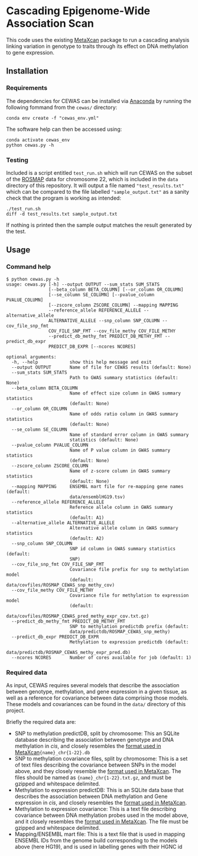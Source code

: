 # Cascading Epigenome-Wide Association Scan
This code uses the existing [MetaXcan](https://github.com/hakyimlab/MetaXcan) package to run a cascading analysis linking variation in genotype to traits through its effect on DNA methylation to gene expression.
## Installation
### Requirements
The dependencies for CEWAS can be installed via [Anaconda](https://www.anaconda.com/products/individual) by running the following fommand from the `cewas/` directory:
```
conda env create -f "cewas_env.yml"
```
The software help can then be accessed using:
```
conda activate cewas_env
python cewas.py -h
```
### Testing
Included is a script entitled `test_run.sh` which will run CEWAS on the subset of the [ROSMAP](https://adknowledgeportal.synapse.org/Explore/Studies?Study=syn3219045) data for chromosome 22, which is included in the `data` directory of this repository. It will output a file named `"test_results.txt"` which can be compared to the file labelled `"sample_output.txt"` as a sanity check that the program is working as intended:

```
./test_run.sh
diff -d test_results.txt sample_output.txt
```
If nothing is printed then the sample output matches the result generated by the test.

## Usage
### Command help
```
$ python cewas.py -h
usage: cewas.py [-h] --output OUTPUT --sum_stats SUM_STATS
                [--beta_column BETA_COLUMN] [--or_column OR_COLUMN]
                [--se_column SE_COLUMN] [--pvalue_column PVALUE_COLUMN]
                [--zscore_column ZSCORE_COLUMN] --mapping MAPPING
                --reference_allele REFERENCE_ALLELE --alternative_allele
                ALTERNATIVE_ALLELE --snp_column SNP_COLUMN --cov_file_snp_fmt
                COV_FILE_SNP_FMT --cov_file_methy COV_FILE_METHY
                --predict_db_methy_fmt PREDICT_DB_METHY_FMT --predict_db_expr
                PREDICT_DB_EXPR [--ncores NCORES]

optional arguments:
  -h, --help            show this help message and exit
  --output OUTPUT       Name of file for CEWAS results (default: None)
  --sum_stats SUM_STATS
                        Path to GWAS summary statistics (default: None)
  --beta_column BETA_COLUMN
                        Name of effect size column in GWAS summary statistics
                        (default: None)
  --or_column OR_COLUMN
                        Name of odds ratio column in GWAS summary statistics
                        (default: None)
  --se_column SE_COLUMN
                        Name of standard error column in GWAS summary
                        statistics (default: None)
  --pvalue_column PVALUE_COLUMN
                        Name of P value column in GWAS summary statistics
                        (default: None)
  --zscore_column ZSCORE_COLUMN
                        Name of z-score column in GWAS summary statistics
                        (default: None)
  --mapping MAPPING     ENSEMBL mart file for re-mapping gene names (default:
                        data/ensemblHG19.tsv)
  --reference_allele REFERENCE_ALLELE
                        Reference allele column in GWAS summary statistics
                        (default: A1)
  --alternative_allele ALTERNATIVE_ALLELE
                        Alternative allele column in GWAS summary statistics
                        (default: A2)
  --snp_column SNP_COLUMN
                        SNP id column in GWAS summary statistics (default:
                        SNP)
  --cov_file_snp_fmt COV_FILE_SNP_FMT
                        Covariance file prefix for snp to methylation model
                        (default: data/covfiles/ROSMAP_CEWAS_snp_methy_cov)
  --cov_file_methy COV_FILE_METHY
                        Covariance file for methylation to expression model
                        (default:
                        data/covfiles/ROSMAP_CEWAS_pred_methy_expr_cov.txt.gz)
  --predict_db_methy_fmt PREDICT_DB_METHY_FMT
                        SNP to methylation predictdb prefix (default:
                        data/predictdb/ROSMAP_CEWAS_snp_methy)
  --predict_db_expr PREDICT_DB_EXPR
                        Methylation to expression predictdb (default:
                        data/predictdb/ROSMAP_CEWAS_methy_expr_pred.db)
  --ncores NCORES       Number of cores available for job (default: 1)
```
### Required data
As input, CEWAS requires several models that describe the association between genotype, methylation, and gene expression in a given tissue, as well as a reference for covariance between data comprising those models. These models and covariances can be found in the `data/` directory of this project.

Briefly the required data are:
* SNP to methylation predictDB, split by chromosome: This an SQLite database describing the association between genotype and DNA methylation in *cis*, and closely resembles the [format used in MetaXcan](https://github.com/hakyimlab/MetaXcan/wiki/Command-Line-Reference#spredixcanpy)`{name}_chr{1-22}.db`
* SNP to methylation covariance files, split by chromosome: This is a set of text files describing the covariance between SNPs in the model above, and they closely resemble the [format used in MetaXcan](https://github.com/hakyimlab/MetaXcan/wiki/Command-Line-Reference#spredixcanpy). The files should be named as `{name}_chr{1-22}.txt.gz`, and must be gzipped and whitespace delimited.
* Methylation to expression predictDB: This is an SQLite data base that describes the association between DNA methylation and Gene expression in *cis*, and closely resembles the [format used in MetaXcan](https://github.com/hakyimlab/MetaXcan/wiki/Command-Line-Reference#spredixcanpy).
* Methylation to expression covariance: This is a text file describing covariance between DNA methylation probes used in the model above, and it closely resembles the [format used in MetaXcan](https://github.com/hakyimlab/MetaXcan/wiki/Command-Line-Reference#spredixcanpy). The file must be gzipped and whitespace delimited.
* Mapping/ENSEMBL mart file: This is a text file that is used in mapping ENSEMBL IDs from the genome build corresponding to the models above (here HG19), and is used in labelling genes with their HGNC id


